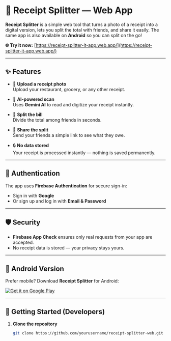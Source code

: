 # 🧾 Receipt Splitter — Web App

**Receipt Splitter** is a simple web tool that turns a photo of a receipt into a digital version, lets you split the total with friends, and share it easily. The same app is also available on **Android** so you can split on the go!

**🌐 Try it now:** [https://receipt-splitter-it-app.web.app/](https://receipt-splitter-it-app.web.app/)

---

## ✨ Features

- 📸 **Upload a receipt photo**  
  Upload your restaurant, grocery, or any other receipt.

- 🤖 **AI-powered scan**  
  Uses **Gemini AI** to read and digitize your receipt instantly.

- 👥 **Split the bill**  
  Divide the total among friends in seconds.

- 🔗 **Share the split**  
  Send your friends a simple link to see what they owe.

- 🔒 **No data stored**  
  Your receipt is processed instantly — nothing is saved permanently.

---

## 🔐 Authentication

The app uses **Firebase Authentication** for secure sign-in:
- Sign in with **Google**
- Or sign up and log in with **Email & Password**

---

## 🛡️ Security

- **Firebase App Check** ensures only real requests from your app are accepted.
- No receipt data is stored — your privacy stays yours.

---

## 📱 Android Version

Prefer mobile? Download **Receipt Splitter** for Android:

[![Get it on Google Play](https://upload.wikimedia.org/wikipedia/commons/7/78/Google_Play_Store_badge_EN.svg)]([https://play.google.com/store/apps/details?id=your.package.name](https://play.google.com/store/apps/details?id=com.iliatokarev.receipt_splitter_app))

---

## 🚀 Getting Started (Developers)

1. **Clone the repository**

   ```bash
   git clone https://github.com/yourusername/receipt-splitter-web.git



